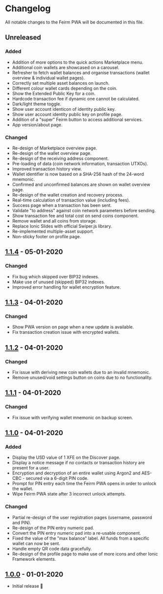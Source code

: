# Changelog

All notable changes to the Feirm PWA will be documented in this file.

## Unreleased
### Added
* Addition of more options to the quick actions Marketplace menu.
* Additional coin wallets are showcased on a carousel.
* Refresher to fetch wallet balances and organise transactions (wallet overview & individual wallet pages).
* Correctly set multiple asset balances on launch.
* Different colour wallet cards depending on the coin.
* Show the Extended Public Key for a coin.
* Hardcode transaction fee if dynamic one cannot be calculated.
* Dark/light theme toggle.
* Show user account identicon of identity public key.
* Show user account identity public key on profile page.
* Addition of a "super" Feirm button to access additional services.
* App version/about page.

### Changed
* Re-design of Marketplace overview page.
* Re-design of the wallet overview page.
* Re-design of the receiving address component.
* Pre-loading of data (coin network information, transaction UTXOs).
* Improved transaction history view.
* Wallet identifier is now based on a SHA-256 hash of the 24-word mnemonic.
* Confirmed and unconfirmed balances are shown on wallet overview page.
* Re-design of the wallet creation and recovery process.
* Real-time calculation of transaction value (including fees).
* Success page when a transaction has been sent.
* Validate "to address" against coin network parameters before sending.
* Show transaction fee and total cost on send coins component.
* Remove wallet and all coins from storage.
* Replace Ionic Slides with official Swiper.js library.
* Re-implemented multiple-asset support.
* Non-sticky footer on profile page.

## [1.1.4](https://github.com/feirm/app/commits/1.1.4) - 05-01-2020
### Changed
* Fix bug which skipped over BIP32 indexes.
* Make use of unused (skipped) BIP32 indexes.
* Improved error handling for wallet encryption feature.

## [1.1.3](https://github.com/feirm/app/commits/1.1.3) - 04-01-2020
### Changed
* Show PWA version on page when a new update is available.
* Fix transaction creation issue with encrypted wallets.

## [1.1.2](https://github.com/feirm/app/commits/1.1.2) - 04-01-2020
### Changed
* Fix issue with deriving new coin wallets due to an invalid mnemonic.
* Remove unused/void settings button on coins due to no functionality.

## [1.1.1](https://github.com/feirm/app/commits/1.1.1) - 04-01-2020
### Changed
* Fix issue with verifying wallet mnemonic on backup screen.

## [1.1.0](https://github.com/feirm/app/commits/1.1.0) - 04-01-2020
### Added
* Display the USD value of 1 XFE on the Discover page.
* Display a notice message if no contacts or transaction history are present for a user.
* Encryption and decryption of an entire wallet using Argon2 and AES-CBC - secured via a 6-digit PIN code.
* Prompt for PIN entry each time the Feirm PWA opens in order to unlock the wallet.
* Wipe Feirm PWA state after 3 incorrect unlock attempts.

### Changed
* Partial re-design of the user registration pages (username, password and PIN).
* Re-design of the PIN entry numeric pad.
* Convert the PIN entry numeric pad into a re-usable component.
* Fixed the value of the "max balance" label. All funds from a specific wallet can now be sent.
* Handle empty QR code data gracefully.
* Re-design of the profile page to make use of more icons and other Ionic Framework elements.


## [1.0.0](https://github.com/feirm/app/commits/1.0.0) - 01-01-2020
* Initial release 🥳